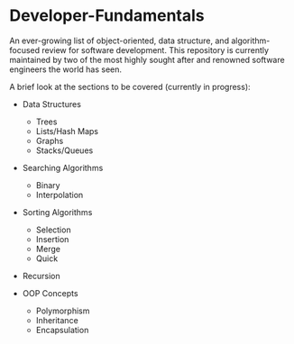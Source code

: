 # Developer-Fundamentals
An ever-growing list of object-oriented, data structure, and algorithm-focused review for software development. This repository is currently maintained by two of the most highly sought after and renowned software engineers the world has seen. 

A brief look at the sections to be covered (currently in progress):

  * Data Structures
      - Trees
      - Lists/Hash Maps
      - Graphs
      - Stacks/Queues
      
  * Searching Algorithms
      - Binary
      - Interpolation
      
  * Sorting Algorithms
      - Selection
      - Insertion
      - Merge
      - Quick
      
  * Recursion
  
  * OOP Concepts
      - Polymorphism
      - Inheritance 
      - Encapsulation
